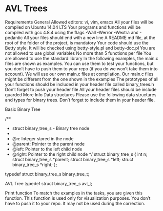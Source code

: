 # AVL Trees

Requirements
General
Allowed editors: vi, vim, emacs
All your files will be compiled on Ubuntu 14.04 LTS
Your programs and functions will be compiled with gcc 4.8.4 using the flags -Wall -Werror -Wextra and -pedantic
All your files should end with a new line
A README.md file, at the root of the folder of the project, is mandatory
Your code should use the Betty style. It will be checked using betty-style.pl and betty-doc.pl
You are not allowed to use global variables
No more than 5 functions per file
You are allowed to use the standard library
In the following examples, the main.c files are shown as examples. You can use them to test your functions, but you don’t have to push them to your repo (if you do we won’t take them into account). We will use our own main.c files at compilation. Our main.c files might be different from the one shown in the examples
The prototypes of all your functions should be included in your header file called binary_trees.h
Don’t forget to push your header file
All your header files should be include guarded
More Info
Data structures
Please use the following data structures and types for binary trees. Don’t forget to include them in your header file.

Basic Binary Tree

/**
 * struct binary_tree_s - Binary tree node
 *
 * @n: Integer stored in the node
 * @parent: Pointer to the parent node
 * @left: Pointer to the left child node
 * @right: Pointer to the right child node
 */
struct binary_tree_s
{
    int n;
    struct binary_tree_s *parent;
    struct binary_tree_s *left;
    struct binary_tree_s *right;
};

typedef struct binary_tree_s binary_tree_t;

AVL Tree
typedef struct binary_tree_s avl_t;

Print function
To match the examples in the tasks, you are given this function.
This function is used only for visualization purposes. You don’t have to push it to your repo. It may not be used during the correction.
